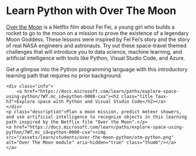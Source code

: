 # Learn Python with Over The Moon

[Over the Moon](https://www.youtube.com/watch?v=26DIABx44Tw) is a Netflix film about Fei Fei, a young girl who builds a rocket to go to the moon on a mission to prove the existence of a legendary Moon Goddess. These lessons were inspired by Fei Fei’s story and the story of real NASA engineers and astronauts. Try out these space-travel themed challenges that will introduce you to data science, machine learning, and artificial intelligence with tools like Python, Visual Studio Code, and Azure.

Get a glimpse into the Python programming language with this introductory learning path that requires no prior background.

    <div class="info">
        <a href="https://docs.microsoft.com/learn/paths/explore-space-using-python/?WT.mc_id=python-0000-cxa"><h2 class="title faux-h3">Explore space with Python and Visual Studio Code</h2></a>
    </div>
    <p class="description">Plan a moon mission, predict meteor showers, and use artificial intelligence to recognize objects in this learning path inspired by the Netflix film "Over the Moon".</p>
    <a href="https://docs.microsoft.com/learn/paths/explore-space-using-python/?WT.mc_id=python-0000-cxa"><img src="/assets/learn/students/over-the-moon-python/otm-python.png" alt="Over The Moon module" aria-hidden="true" class="thumb"/></a>
    </a>
